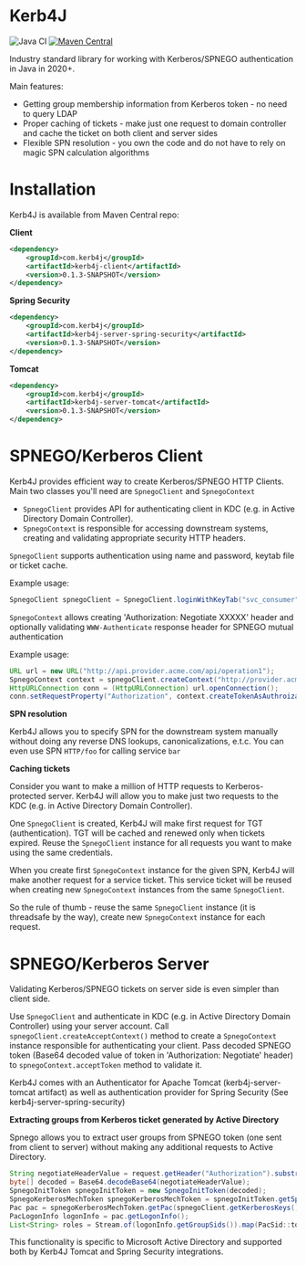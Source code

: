 Kerb4J
========
![Java CI](https://github.com/bedrin/kerb4j/workflows/Java%20CI/badge.svg?branch=develop)
[![Maven Central](https://maven-badges.herokuapp.com/maven-central/com.kerb4j/kerb4j/badge.svg?style=flat)](https://maven-badges.herokuapp.com/maven-central/com.kerb4j/kerb4j)

Industry standard library for working with Kerberos/SPNEGO authentication in Java in 2020+.

Main features:

- Getting group membership information from Kerberos token - no need to query LDAP
- Proper caching of tickets - make just one request to domain controller and cache the ticket on both client and server
  sides
- Flexible SPN resolution - you own the code and do not have to rely on magic SPN calculation algorithms

Installation
========

Kerb4J is available from Maven Central repo:

**Client**

```xml
<dependency>
    <groupId>com.kerb4j</groupId>
    <artifactId>kerb4j-client</artifactId>
    <version>0.1.3-SNAPSHOT</version>
</dependency>
```

**Spring Security**

```xml
<dependency>
    <groupId>com.kerb4j</groupId>
    <artifactId>kerb4j-server-spring-security</artifactId>
    <version>0.1.3-SNAPSHOT</version>
</dependency>
```

**Tomcat**

```xml
<dependency>
    <groupId>com.kerb4j</groupId>
    <artifactId>kerb4j-server-tomcat</artifactId>
    <version>0.1.3-SNAPSHOT</version>
</dependency>
```

SPNEGO/Kerberos Client
========

Kerb4J provides efficient way to create Kerberos/SPNEGO HTTP Clients. Main two classes you'll need are `SpnegoClient`
and `SpnegoContext`

- `SpnegoClient` provides API for authenticating client in KDC (e.g. in Active Directory Domain Controller).
- `SpnegoContext` is responsible for accessing downstream systems, creating and validating appropriate security HTTP
  headers.

`SpnegoClient` supports authentication using name and password, keytab file or ticket cache.

Example usage:

```java
SpnegoClient spnegoClient = SpnegoClient.loginWithKeyTab("svc_consumer", "/opt/myapp/consumer.keytab");
```

`SpnegoContext` allows creating 'Authorization: Negotiate XXXXX' header and optionally validating `WWW-Authenticate`
response header for SPNEGO mutual authentication

Example usage:

```java
URL url = new URL("http://api.provider.acme.com/api/operation1");
SpnegoContext context = spnegoClient.createContext("http://provider.acme.com"); // Will result in HTTP/provider.acme.com SPN
HttpURLConnection conn = (HttpURLConnection) url.openConnection();
conn.setRequestProperty("Authorization", context.createTokenAsAuthroizationHeader());
```

**SPN resolution**

Kerb4J allows you to specify SPN for the downstream system manually without doing any reverse DNS lookups,
canonicalizations, e.t.c. You can even use SPN `HTTP/foo` for calling service `bar`

**Caching tickets**

Consider you want to make a million of HTTP requests to Kerberos-protected server. Kerb4J will allow you to make just
two requests to the KDC (e.g. in Active Directory Domain Controller).

One `SpnegoClient` is created, Kerb4J will make first request for TGT (authentication). TGT will be cached and renewed
only when tickets expired. Reuse the `SpnegoClient` instance for all requests you want to make using the same
credentials.

When you create first `SpnegoContext` instance for the given SPN, Kerb4J will make another request for a service ticket.
This service ticket will be reused when creating new `SpnegoContext` instances from the same `SpnegoClient`.

So the rule of thumb - reuse the same `SpnegoClient` instance (it is threadsafe by the way), create new `SpnegoContext`
instance for each request.


SPNEGO/Kerberos Server
========

Validating Kerberos/SPNEGO tickets on server side is even simpler than client side.

Use `SpnegoClient` and authenticate in KDC (e.g. in Active Directory Domain Controller) using your server account.
Call `spnegoClient.createAcceptContext()` method to create a `SpnegoContext` instance responsible for authenticating
your client. Pass decoded SPNEGO token (Base64 decoded value of token in 'Authorization: Negotiate' header)
to `spnegoContext.acceptToken` method to validate it.

Kerb4J comes with an Authenticator for Apache Tomcat (kerb4j-server-tomcat artifact) as well as authentication provider
for Spring Security (See kerb4j-server-spring-security)

**Extracting groups from Kerberos ticket generated by Active Directory**

Spnego allows you to extract user groups from SPNEGO token (one sent from client to server) without making any
additional requests to Active Directory.

```java
String negotiateHeaderValue = request.getHeader("Authorization").substring(10);
byte[] decoded = Base64.decodeBase64(negotiateHeaderValue);
SpnegoInitToken spnegoInitToken = new SpnegoInitToken(decoded);
SpnegoKerberosMechToken spnegoKerberosMechToken = spnegoInitToken.getSpnegoKerberosMechToken();
Pac pac = spnegoKerberosMechToken.getPac(spnegoClient.getKerberosKeys());
PacLogonInfo logonInfo = pac.getLogonInfo();
List<String> roles = Stream.of(logonInfo.getGroupSids()).map(PacSid::toHumanReadableString).collect(Collectors.toList());
```

This functionality is specific to Microsoft Active Directory and supported both by Kerb4J Tomcat and Spring Security
integrations. 